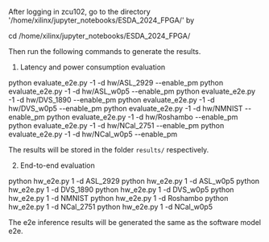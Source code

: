 
After logging in zcu102, go to the directory '/home/xilinx/jupyter_notebooks/ESDA_2024_FPGA/' by 

cd /home/xilinx/jupyter_notebooks/ESDA_2024_FPGA/

Then run the following commands to generate the results.


1. Latency and power consumption evaluation

python evaluate_e2e.py -1 -d hw/ASL_2929 --enable_pm
python evaluate_e2e.py -1 -d hw/ASL_w0p5 --enable_pm
python evaluate_e2e.py -1 -d hw/DVS_1890 --enable_pm
python evaluate_e2e.py -1 -d hw/DVS_w0p5 --enable_pm
python evaluate_e2e.py -1 -d hw/NMNIST --enable_pm
python evaluate_e2e.py -1 -d hw/Roshambo --enable_pm
python evaluate_e2e.py -1 -d hw/NCal_2751 --enable_pm
python evaluate_e2e.py -1 -d hw/NCal_w0p5 --enable_pm

The results will be stored in the folder `results/` respectively.


2. End-to-end evaluation

python hw_e2e.py 1 -d ASL_2929
python hw_e2e.py 1 -d ASL_w0p5
python hw_e2e.py 1 -d DVS_1890
python hw_e2e.py 1 -d DVS_w0p5
python hw_e2e.py 1 -d NMNIST
python hw_e2e.py 1 -d Roshambo
python hw_e2e.py 1 -d NCal_2751
python hw_e2e.py 1 -d NCal_w0p5

The e2e inference results will be generated the same as the software model e2e.




